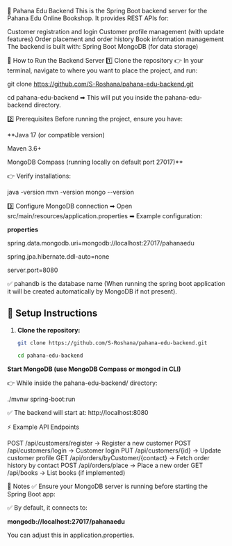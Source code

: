 📘 Pahana Edu Backend
This is the Spring Boot backend server for the Pahana Edu Online Bookshop.
It provides REST APIs for:

Customer registration and login
Customer profile management (with update features)
Order placement and order history
Book information management
The backend is built with:
Spring Boot
MongoDB (for data storage)

🚀 How to Run the Backend Server
1️⃣ Clone the repository
👉 In your terminal, navigate to where you want to place the project, and run:


git clone https://github.com/S-Roshana/pahana-edu-backend.git

cd pahana-edu-backend
➡ This will put you inside the pahana-edu-backend directory.

2️⃣ Prerequisites
Before running the project, ensure you have:

**Java 17 (or compatible version)

Maven 3.6+

MongoDB Compass (running locally on default port 27017)**

👉 Verify installations:

java -version
mvn -version
mongo --version

3️⃣ Configure MongoDB connection
➡ Open src/main/resources/application.properties
➡ Example configuration:

**properties**

spring.data.mongodb.uri=mongodb://localhost:27017/pahanaedu

spring.jpa.hibernate.ddl-auto=none

server.port=8080

✅ pahandb is the database name (When running the spring boot application it will be created automatically by MongoDB if not present).

## 🔧 Setup Instructions

1. **Clone the repository:**
   ```bash
   git clone https://github.com/S-Roshana/pahana-edu-backend.git
   
   cd pahana-edu-backend

**Start MongoDB (use MongoDB Compass or mongod in CLI)**

👉 While inside the pahana-edu-backend/ directory:

./mvnw spring-boot:run


✅ The backend will start at:
http://localhost:8080

⚡ Example API Endpoints

POST /api/customers/register → Register a new customer
POST /api/customers/login → Customer login
PUT /api/customers/{id} → Update customer profile
GET /api/orders/byCustomer/{contact} → Fetch order history by contact
POST /api/orders/place → Place a new order
GET /api/books → List books (if implemented)

📝 Notes
✅ Ensure your MongoDB server is running before starting the Spring Boot app:

✅ By default, it connects to:

**mongodb://localhost:27017/pahanaedu**

You can adjust this in application.properties.

